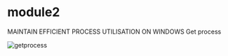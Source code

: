 # module2
MAINTAIN EFFICIENT PROCESS UTILISATION ON WINDOWS
Get process



![getprocess](https://user-images.githubusercontent.com/83391098/118985263-ef40c180-b99b-11eb-837d-a3a1d615ed93.png)
